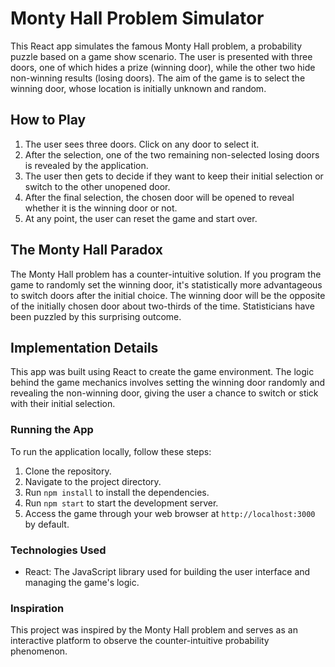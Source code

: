 # Monty Hall Problem Simulator

This React app simulates the famous Monty Hall problem, a probability puzzle based on a game show scenario. The user is presented with three doors, one of which hides a prize (winning door), while the other two hide non-winning results (losing doors). The aim of the game is to select the winning door, whose location is initially unknown and random.

## How to Play

1. The user sees three doors. Click on any door to select it.
2. After the selection, one of the two remaining non-selected losing doors is revealed by the application.
3. The user then gets to decide if they want to keep their initial selection or switch to the other unopened door.
4. After the final selection, the chosen door will be opened to reveal whether it is the winning door or not.
5. At any point, the user can reset the game and start over.

## The Monty Hall Paradox

The Monty Hall problem has a counter-intuitive solution. If you program the game to randomly set the winning door, it's statistically more advantageous to switch doors after the initial choice. The winning door will be the opposite of the initially chosen door about two-thirds of the time. Statisticians have been puzzled by this surprising outcome.

## Implementation Details

This app was built using React to create the game environment. The logic behind the game mechanics involves setting the winning door randomly and revealing the non-winning door, giving the user a chance to switch or stick with their initial selection.

### Running the App

To run the application locally, follow these steps:
1. Clone the repository.
2. Navigate to the project directory.
3. Run `npm install` to install the dependencies.
4. Run `npm start` to start the development server.
5. Access the game through your web browser at `http://localhost:3000` by default.

### Technologies Used

- React: The JavaScript library used for building the user interface and managing the game's logic.

### Inspiration

This project was inspired by the Monty Hall problem and serves as an interactive platform to observe the counter-intuitive probability phenomenon.
